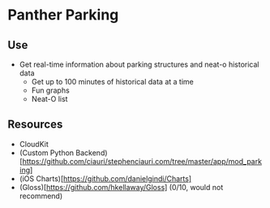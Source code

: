# Panther Parking

## Use

- Get real-time information about parking structures and neat-o historical data
  - Get up to 100 minutes of historical data at a time
  - Fun graphs
  - Neat-O list

## Resources

- CloudKit
- (Custom Python Backend)[https://github.com/ciauri/stephenciauri.com/tree/master/app/mod_parking]
- (iOS Charts)[https://github.com/danielgindi/Charts]
- (Gloss)[https://github.com/hkellaway/Gloss] (0/10, would not recommend)

